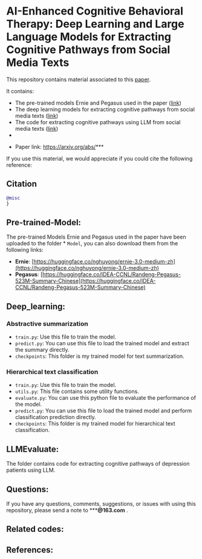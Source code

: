 # AI-Enhanced Cognitive Behavioral Therapy: Deep Learning and Large Language Models for Extracting Cognitive Pathways from Social Media Texts


This repository contains material associated to this [paper](#Citation).

It contains:
- The pre-trained models Ernie and Pegasus used in the paper ([link](#Pre-trained-models))
- The deep learning models for extracting cognitive pathways from social media texts ([link](#Deep_learning))
- The code for extracting cognitive pathways using LLM from social media texts ([link](#LLMEvaluate))
- 
* Paper link: https://arxiv.org/abs/***

If you use this material, we would appreciate if you could cite the following reference:
## Citation
```bibtex
@misc
}
```

## Pre-trained-Model:
The pre-trained Models Ernie and Pegasus used in the paper have been uploaded to the folder * `Model`, you can also download them from the following links:
  * **Ernie**: [https://huggingface.co/nghuyong/ernie-3.0-medium-zh](https://huggingface.co/nghuyong/ernie-3.0-medium-zh)
  * **Pegasus**: [https://huggingface.co/IDEA-CCNL/Randeng-Pegasus-523M-Summary-Chinese](https://huggingface.co/IDEA-CCNL/Randeng-Pegasus-523M-Summary-Chinese)

## Deep_learning:
### Abstractive summarization
* `train.py`: Use this file to train the model.
* `predict.py`: You can use this file to load the trained model and extract the summary directly.
* `checkpoints`: This folder is my trained model for text summarization.

### Hierarchical text classification
* `train.py`: Use this file to train the model.
* `utils.py`: This file contains some utility functions.
* `evaluate.py`: You can use this python file to evaluate the performance of the model.
* `predict.py`: You can use this file to load the trained model and perform classification prediction directly.
* `checkpoints`: This folder is my trained model for hierarchical text classification.


## LLMEvaluate:
The folder contains code for extracting cognitive pathways of depression patients using LLM.


## Questions:
If you have any questions, comments, suggestions, or issues with using this repository, please send a note to *****@163.com** . 


## Related codes:

## References:
